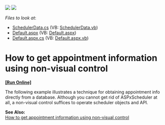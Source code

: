 <!-- default badges list -->
[![](https://img.shields.io/badge/Open_in_DevExpress_Support_Center-FF7200?style=flat-square&logo=DevExpress&logoColor=white)](https://supportcenter.devexpress.com/ticket/details/E608)
[![](https://img.shields.io/badge/📖_How_to_use_DevExpress_Examples-e9f6fc?style=flat-square)](https://docs.devexpress.com/GeneralInformation/403183)
<!-- default badges end -->
<!-- default file list -->
*Files to look at*:

* [SchedulerData.cs](./CS/WebSite/App_Code/SchedulerData.cs) (VB: [SchedulerData.vb](./VB/WebSite/App_Code/SchedulerData.vb))
* [Default.aspx](./CS/WebSite/Default.aspx) (VB: [Default.aspx](./VB/WebSite/Default.aspx))
* [Default.aspx.cs](./CS/WebSite/Default.aspx.cs) (VB: [Default.aspx.vb](./VB/WebSite/Default.aspx.vb))
<!-- default file list end -->
# How to get appointment information using non-visual control
<!-- run online -->
**[[Run Online]](https://codecentral.devexpress.com/e608/)**
<!-- run online end -->


<p>The following example illustrates a technique for obtaining appointment info directly from a database. Although you cannot get rid of ASPxScheduler at all, a non-visual control suffices to operate scheduler objects and API. </p><p><strong>See Also:</strong><br />
<a href="https://www.devexpress.com/Support/Center/p/K18093">How to get appointment information using non-visual control</a></p>

<br/>


